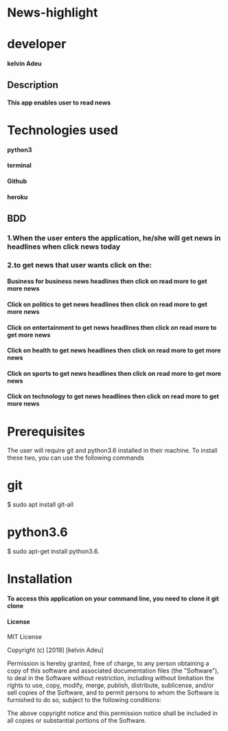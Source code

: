 # News-highlight

# developer
#### kelvin Adeu

## Description
#### This app enables user to read news
# Technologies used
####  python3
####  terminal
####  Github
####  heroku
## BDD
### 1.When the user enters the application, he/she will get news in headlines when click news today

### 2.to get news that user wants click on the:
#### Business for business news headlines then click on read more to get more news
#### Click on politics to get news headlines then click on read more to get more news
#### Click on entertainment to get news headlines then click on read more to get more news
#### Click on health to get news headlines then click on read more to get more news
#### Click on sports to get news headlines then click on read more to get more news
#### Click on technology to get news headlines then click on read more to get more news

# Prerequisites
The user will require git and python3.6 installed in their machine. To install these two, you can use the following commands

# git
$ sudo apt install git-all

# python3.6
$ sudo apt-get install python3.6.
# Installation
#### To access this application on your command line, you need to clone it git clone
 
#### License
MIT License

Copyright (c) [2019] [kelvin Adeu]

Permission is hereby granted, free of charge, to any person obtaining a copy
of this software and associated documentation files (the "Software"), to deal
in the Software without restriction, including without limitation the rights
to use, copy, modify, merge, publish, distribute, sublicense, and/or sell
copies of the Software, and to permit persons to whom the Software is
furnished to do so, subject to the following conditions:

The above copyright notice and this permission notice shall be included in all
copies or substantial portions of the Software.
